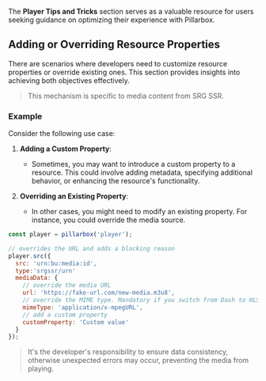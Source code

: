 The **Player Tips and Tricks** section serves as a valuable resource for users seeking guidance on optimizing their experience with Pillarbox.

## Adding or Overriding Resource Properties

There are scenarios where developers need to customize resource properties or override existing ones. This section provides insights into achieving both objectives effectively.

> This mechanism is specific to media content from SRG SSR.

### Example

Consider the following use case:

1. **Adding a Custom Property**:
   - Sometimes, you may want to introduce a custom property to a resource. This could involve adding metadata, specifying additional behavior, or enhancing the resource's functionality.

2. **Overriding an Existing Property**:
   - In other cases, you might need to modify an existing property. For instance, you could override the media source.

```javascript
const player = pillarbox('player');

// overrides the URL and adds a blocking reason
player.src({
  src: 'urn:bu:media:id',
  type:'srgssr/urn'
  mediaData: {
    // override the media URL
    url: 'https://fake-url.com/new-media.m3u8',
    // override the MIME type. Mandatory if you switch from Dash to HLS
    mimeType: 'application/x-mpegURL',
    // add a custom property
    customProperty: 'Custom value'
  }
});
```

> It's the developer's responsibility to ensure data consistency, otherwise unexpected errors may occur, preventing the media from playing.
